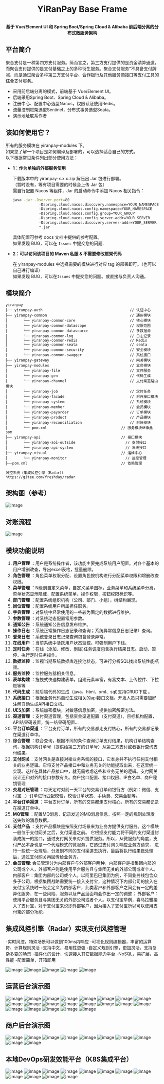 <div align="center">
    <h1 style="margin: 30px 0 30px; font-weight: bold;">YiRanPay Base Frame</h1>
    <h4>基于 Vue/Element UI 和 Spring Boot/Spring Cloud & Alibaba 前后端分离的分布式微服务架构</h4>
</div>


## 平台简介

聚合支付是一种第四方支付服务。简而言之，第三方支付提供的是资金清算通道，而聚合支付提供的是支付基础之上的多种衍生服务。聚合支付服务”不具备支付牌照，而是通过聚合多种第三方支付平台、合作银行及其他服务商接口等支付工具的综合支付服务。  
- 采用前后端分离的模式，前端基于 Vue/Element UI。
- 后端采用Spring Boot、Spring Cloud & Alibaba。
- 注册中心、配置中心选型Nacos，权限认证使用Redis。
- 流量控制框架选型Sentinel，分布式事务选型Seata。
- 演示地址联系作者

## 该如何使用它？

所有的服务模块在 yiranpay-modules 下。  
如果您了解一个项目是如何编译及部署的，可以选择适合自己的方式。  
以下根据常见条件列出部分使用方法：  

- **1：作为单独的外部服务使用**

  下载版本中的 yiranpay-x.x.x.zip 解压出 Jar 包进行部署。  
  （暂时没有，等有项目需要的时候会上传 Jar 包）  
  需自行配置 Nacos 等组件，Jar 的启动命令中添加 Nacos 相关指令：

  ```bash
  java -jar -Dserver.port=80  
              -Dspring.cloud.nacos.discovery.namespace=YOUR_NAMESPACE  
              -Dspring.cloud.nacos.config.namespace=YOUR_NAMESPACE  
              -Dspring.cloud.nacos.config.group=YOUR_GROUP  
              -Dspring.cloud.nacos.config.server-addr=YOUR_SERVER   
              -Dspring.cloud.nacos.discovery.server-addr=YOUR_SERVER  
              *.jar  
  ```

  具体配置可参考 docs 文档中提供的参考配置。  
  如果发现 BUG，可以在 `Issues` 中提交您的问题.

- **2：可以访问该项目的 Maven 私服 & 不需要修改框架代码**

  在 yiranpay-modules 中选择需要的模块进行对应 tag 的部署即可。（也可以自己进行编译）  
  如果发现 BUG，可以在`Issues` 中提交您的问题。或直接与负责人沟通。

  
## 模块简介

```
yiranpay   
├── yiranpay-auth                                        // 认证中心
├── yiranpay-common                                      // 通用模块
│       └── yiranpay-common-core                         // 核心模块
│       └── yiranpay-common-datascope                    // 权限范围
│       └── yiranpay-common-datasource                   // 多数据源
│       └── yiranpay-common-log                          // 日志记录
│       └── yiranpay-common-redis                        // Redis
│       └── yiranpay-common-seata                        // seata
│       └── yiranpay-common-security                     // 安全模块
│       └── yiranpay-common-swagger                      // 系统接口
├── yiranpay-gateway                                     // 网关模块
├── yiranpay-modules                                     // 业务模块
│       └── yiranpay-file                                // 文件服务
│       └── yiranpay-gen                                 // 代码生成
│       └── yiranpay-channel                             // 支付渠道路由模块
│       └── yiranpay-job                                 // 定时任务
│       └── yiranpay-facade                              // 对外接口模块
│       └── yiranpay-system                              // 系统模块
│       └── yiranpay-member                              // 会员模块
│       └── yiranpay-payorder                            // 订单模块
│       └── yiranpay-product                             // 产品模块
│       └── yiranpay-reconciliation                      // 对账模块
│       └── pom.xml                                  // 服务模块继承此pom
├── yiranpay-api                                     // 接口模块
│       └── yiranpay-aoi-outside                       // 支付接口
│       └── yiranpay-api-system                        // 系统接口
├── yiranpay-visual                                  // 运维中心
│       └── yiranpay-monitor                           // 监控管理
├──pom.xml                                           // 依赖管理

风控系统（集成风控引擎（Radar））
https://gitee.com/freshday/radar
```

## 架构图（参考）
![image](https://github.com/panda726548/yiranpay-cloud/assets/52069417/54728608-0ffe-4d45-8e74-afb38c920fbb)

## 对账流程
![image](https://github.com/panda726548/yiranpay-cloud/assets/52069417/35e6f771-02bb-4fd6-8a7b-acb0dcccd500)

## 模块功能说明
1.  **用户管理** ：用户是系统操作者，该功能主要完成系统用户配置。对各个基本的用户增删改查，导出excel表格，批量删除。
1.  **角色管理** ：角色菜单权限分配、设置角色按机构进行分配菜单权限和增删改查权限。
1.  **菜单管理** ：N级别自定义菜单，自定义菜单图标，业务菜单和系统菜单分离，菜单状态显示隐藏，配置系统菜单，操作权限，按钮权限标识等。
1.  **部门管理** ：配置系统组织机构（公司、部门、小组），树结构展现。
1.  **岗位管理** ：配置系统用户所属担任职务。
1.  **字典管理** ：对系统中经常使用的一些较为固定的数据进行维护。
1.  **参数管理** ：对系统动态配置常用参数。
1.  **通知公告** ：系统通知公告信息发布维护。
1.  **操作日志** ：系统正常操作日志记录和查询；系统异常信息日志记录1. 查询。
1.  **登录日志** ：系统登录日志记录查询包含登录异常。
1.  **在线用户** ：当前系统中活跃用户状态监控。可强制用户下线。
1.  **定时任务** ：在线（添加、修改、删除)任务调度包含执行结果日志。启动、暂停、执行定时任务操作。
1.  **数据监控** ：监视当期系统数据库连接池状态，可进行分析SQL找出系统性能瓶颈。
1.  **服务监控** ：监控服务器相关信息。
1.  **表单构建** ：拖拽式快速构建表单，组建元素丰富，有富文本、上传控件、下拉框等等
1.  **代码生成** ：前后端代码的生成（java、html、xml、sql)支持CRUD下载 。
1.  **系统接口** ：根据业务代码自动生成相关的api接口文档。开发人员只需要加好注解自动生成API接口文档。
1.  **UES加密** ：系统加密模块，对敏感信息加密，提供加密解密方法。
1.  **渠道管理** ：支付渠道管理，包括资金渠道配置（支付渠道），目标机构配置，API结果码设置，统一结果码配置...
1.  **平台订单渠道** ：平台支付订单，所有的交易都走支付核心，所有的交易都记录在渠道订单中。
1.  **综合管理** ：联合查询，根据不同的条件查询订单支付结果，机构订单结构查询，根据机构订单号（提供给第三方的订单号）从第三方支付或者银行查询支付结果。
1.  **支付网关**：支付网关是直接对接业务系统的接口，它本身并不执行任何支付相关的业务逻辑。它将支付产品接口中和业务无关的功能提取出来，在这里统一实现。这样在具体产品接口中，就无需考虑这些和业务无关的逻辑。支付网关设计还和对外的接口参数有关。商户接口配置、接口权限、IP白名单、商户秘钥管理
1.  **交易对账管理** ：每天定时对前一天平台的交易订单和银行方（例如：微信、支付宝...）订单进行匹配校验，校验订单状态、手续费、交易金额等。
1.  **平台订单渠道** ：平台支付订单，所有的交易都走支付核心，所有的交易都记录在渠道订单中。
1.  **MQ管理** ：配置MQ消息，记录发送的MQ消息信息，按照一定的规则处理发送失败的消息数据。
1.  **支付产品** ：支付产品模块是按照支付场景来为业务方提供支付服务。这个模块一般位于支付网关之后，支付渠道之前。 它根据支付能力将不同的支付渠道封装成统一的接口，通过支付网关来对外提供服务。所以，从微服务的角度，支付产品本身也是一个代理模式的微服务，它透过支付网关响应业务方请求， 进行一些统一处理后，分发到不同的支付渠道去执行，最后将执行结果做处理后，通过支付网关再回传给业务方。
1.  **会员管理**: 会员管理分为内部客户与外部客户两种，内部客户是指集团内部的公司或个人，外部客户则是使用平台服务且与集团无关的外部公司或者个人。
    内部客户：集团内部的公司或个人。以阿里巴巴集团为例，不同业务线包含众多子公司，根据集团战略需要统一接入支付宝，这种情况下内部公司的接入在支付宝系统时一般会定义为内部客户，此类客户和外部客户之间会有一定的差异化服务，在一些风险、服务以及产品层面均会作出一定的调整；
    外部客户：使用平台服务且与集团无关的外部公司或者个人。以支付宝举例，喜马拉雅接入了支付宝，对于支付宝来说即外部客户，因为接入了支付宝所以可以使用支付宝的部分功能。

## 集成风控引擎（Radar）实现支付风控管理
-实时风控，特殊场景可以做到100ms内响应
-可视化规则编辑器，丰富的运算符、计算规则灵活
-支持中文，易用性更强
-自定义规则引擎，更加灵活，支持复杂多变的场景
-插件化的设计，快速接入其它数据能力平台
-NoSQL，易扩展，高性能
-配置简单，开箱即用

![image](https://github.com/panda726548/yiranpay-cloud/assets/52069417/46aff59b-2274-474d-9e78-afd1ed5bf600)
![image](https://github.com/panda726548/yiranpay-cloud/assets/52069417/07f69637-a01a-499b-96c7-c2241bd46468)
![image](https://github.com/panda726548/yiranpay-cloud/assets/52069417/bbc03fae-a00f-4aeb-a3ee-e1af0fae56ea)
![image](https://github.com/panda726548/yiranpay-cloud/assets/52069417/7e4ec4e0-f26b-470a-863a-a25a3bae7670)
![image](https://github.com/panda726548/yiranpay-cloud/assets/52069417/fe0eefe5-0809-434b-ae7a-908ac84d41ab)

## 运营后台演示图
![image](https://github.com/panda726548/yiranpay-cloud/assets/52069417/6196b7df-ed4a-477f-be16-f96c6d1bce15)
![image](https://github.com/panda726548/yiranpay-cloud/assets/52069417/d9cb3093-5bd7-445a-bbc0-e0cdaadce6c4)
![image](https://github.com/panda726548/yiranpay-cloud/assets/52069417/2eb50c37-df6d-416f-b437-657eedd85b0e)
![image](https://github.com/panda726548/yiranpay-cloud/assets/52069417/135b8360-6e2a-4f1c-a91d-51517d3b3ae8)
![image](https://github.com/panda726548/yiranpay-cloud/assets/52069417/79db3fab-5be5-4027-bbff-e6405799e401)
![image](https://github.com/panda726548/yiranpay-cloud/assets/52069417/8aa61a13-3e2f-4609-868b-73c481fa164d)
![image](https://github.com/panda726548/yiranpay-cloud/assets/52069417/30dc4783-c7fe-4ebe-a5b5-574eaf666d94)
![image](https://github.com/panda726548/yiranpay-cloud/assets/52069417/dd21352d-605c-4b35-8625-6117b8d28f5c)
![image](https://github.com/panda726548/yiranpay-cloud/assets/52069417/9a264162-bb31-4ae0-8a7e-02e3fd165d77)
![image](https://github.com/panda726548/yiranpay-cloud/assets/52069417/8b0bc3c1-f7b5-472b-b07a-3c86cb34a7a6)
![image](https://github.com/panda726548/yiranpay-cloud/assets/52069417/a0d52f32-0530-4d25-882c-089bc071d475)
![image](https://github.com/panda726548/yiranpay-cloud/assets/52069417/cce0b0d0-3173-466c-a627-9e2d776ee0d9)
![image](https://github.com/panda726548/yiranpay-cloud/assets/52069417/f2a458b1-15e3-44f9-971b-232306bb814f)
![image](https://github.com/panda726548/yiranpay-cloud/assets/52069417/6a07f9a7-b074-40a2-8c85-00b4964327ee)
![image](https://github.com/panda726548/yiranpay-cloud/assets/52069417/be2b0fa4-a665-4579-889c-3727628cda23)
![image](https://github.com/panda726548/yiranpay-cloud/assets/52069417/5f70576f-7aa7-4c15-bcac-6fbb60abe254)
![image](https://github.com/panda726548/yiranpay-cloud/assets/52069417/8a5d559e-2681-44a9-9526-9f2fd8a1b510)
![image](https://github.com/panda726548/yiranpay-cloud/assets/52069417/cb75d970-1f27-4828-a515-4165be552456)
![image](https://github.com/panda726548/yiranpay-cloud/assets/52069417/5d41e8c3-1774-4516-bd3c-1f2760360de8)
![image](https://github.com/panda726548/yiranpay-cloud/assets/52069417/66f843a2-0d54-4a33-be96-d4b6819b151f)
![image](https://github.com/panda726548/yiranpay-cloud/assets/52069417/6670174b-e689-4bbc-b831-37e7b2c35972)

## 商户后台演示图
![image](https://github.com/panda726548/yiranpay-cloud/assets/52069417/38327cfe-3764-473e-87fd-819415b0fd7e)
![image](https://github.com/panda726548/yiranpay-cloud/assets/52069417/67ba5a60-b06c-4848-b882-415f45ce9c6e)
![image](https://github.com/panda726548/yiranpay-cloud/assets/52069417/3a16bdfe-8558-4594-88e0-852f73398f51)
![image](https://github.com/panda726548/yiranpay-cloud/assets/52069417/131bdbeb-696f-487c-a48b-ce418835c39d)
![image](https://github.com/panda726548/yiranpay-cloud/assets/52069417/809b4a31-a270-46d0-bf6c-baf3b2e1b36e)
![image](https://github.com/panda726548/yiranpay-cloud/assets/52069417/e43160df-aab6-4115-a1d1-76cc42124e37)
![image](https://github.com/panda726548/yiranpay-cloud/assets/52069417/f0d54ddf-55a0-4aa5-9768-5529bad0d291)
![image](https://github.com/panda726548/yiranpay-cloud/assets/52069417/2477c4a7-c767-4a08-938f-529c323585be)
![image](https://github.com/panda726548/yiranpay-cloud/assets/52069417/b81e6092-adfe-43b2-b2ab-c45ed5c545aa)
![image](https://github.com/panda726548/yiranpay-cloud/assets/52069417/ddab8c87-cb28-4af3-a449-d109a68a9a9d)

## 本地DevOps研发效能平台（K8S集成平台）
![image](https://github.com/panda726548/yiranpay-cloud/assets/52069417/cac45048-4599-4310-90ff-2a4bdd154762)
![image](https://github.com/panda726548/yiranpay-cloud/assets/52069417/6c440031-2c42-4d37-89b2-0dad109da4ab)
![image](https://github.com/panda726548/yiranpay-cloud/assets/52069417/1c220c39-4297-46a9-908b-3b820ff8da90)
![image](https://github.com/panda726548/yiranpay-cloud/assets/52069417/45d2e324-5810-4350-8e74-3b7ffc5eb01e)
![image](https://github.com/panda726548/yiranpay-cloud/assets/52069417/0f366c2e-41db-4f54-ae0b-7f2f4c172be5)
![image](https://github.com/panda726548/yiranpay-cloud/assets/52069417/d69c1489-c91b-4bae-9761-d2e2f900c2ba)
![image](https://github.com/panda726548/yiranpay-cloud/assets/52069417/4f3af747-9a36-4750-ac51-68382ff4147d)
![image](https://github.com/panda726548/yiranpay-cloud/assets/52069417/b7f6124e-079b-4175-8f83-d1224cafa75a)
![image](https://github.com/panda726548/yiranpay-cloud/assets/52069417/6cd976dd-471a-4c8d-ac10-5b3a9dfc0dc0)
![image](https://github.com/panda726548/yiranpay-cloud/assets/52069417/695bbffd-9750-4a9d-b503-6cb7debe8f7e)
![image](https://github.com/panda726548/yiranpay-cloud/assets/52069417/7c188519-8598-4a44-99fa-86aab55a34ff)
![image](https://github.com/panda726548/yiranpay-cloud/assets/52069417/f232b118-f508-4d2e-8273-353946e53f8a)


























